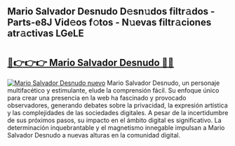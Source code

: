 ## Mario Salvador Desnudo D𝚎sn𝚞dos filtr𝚊dos - Parts-e8J Vid𝚎os f𝚘tos - N𝚞evas filtr𝚊ciones atr𝚊ctivas LGeLE

# <h2><a href="http://mbd8le.tromn.icu/?c=Mario+Salvador+Desnudo">🔗👉👉👉 Mario Salvador Desnudo 🔗🔗</a></h2>

[![Mario Salvador Desnudo nuevo](https://i.imgur.com/pEAQMta.gif)](http://mbd8le.tromn.icu/?c=Mario+Salvador+Desnudo)
Mario Salvador Desnudo, un personaje multifacético y estimulante, elude la comprensión fácil. Su enfoque único para crear una presencia en la web ha fascinado y provocado observadores, generando debates sobre la privacidad, la expresión artística y las complejidades de las sociedades digitales. A pesar de la incertidumbre de sus próximos pasos, su impacto en el ámbito digital es significativo. La determinación inquebrantable y el magnetismo innegable impulsan a Mario Salvador Desnudo a nuevas alturas en la comunidad digital.
